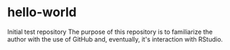 # hello-world
Initial test repository
The purpose of this repository is to familiarize the author with the use of GitHub and, eventually, it's interaction with RStudio. 
